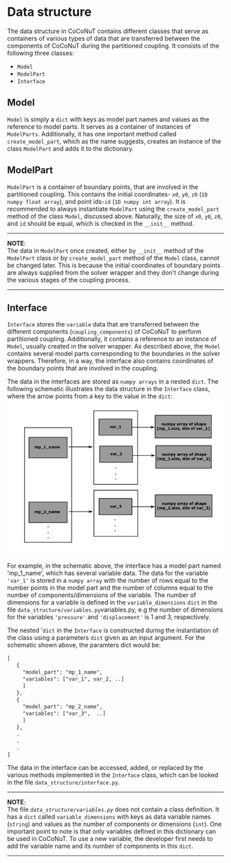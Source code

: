 # Data structure
The data structure in CoCoNuT contains different classes that serve as 
containers of various types of data that are transferred between the 
components of CoCoNuT during the partitioned coupling. It consists of 
the following three classes:

-  `Model`
-  `ModelPart`
-  `Interface`

## Model
`Model` is simply a `dict` with keys as model part names and values as the 
reference to model parts. It serves as a container of instances of 
`ModelParts`. Additionally, it has one important method called 
`create_model_part`, which as the name suggests, creates an instance of the 
class `ModelPart` and adds it to the dictionary.

## ModelPart
`ModelPart` is a container of boundary points, that are involved in the 
partitioned coupling. This contains the initial coordinates- 
`x0`, `y0`, `z0` (`1D numpy float array`), and point ids-`id` 
(`1D numpy int array`). It is recommended to always instantiate `ModelPart` 
using the `create_model_part` method of the class `Model`, discussed above. 
Naturally, the size of `x0`, `y0`, `z0`, and  `id` should be equal, which is 
checked in the `__init__` method.

---

**NOTE**:<br>
The data in `ModelPart` once created, either by `__init__` method of 
the `ModelPart` class or by `create_model_part` method of the `Model` class, 
cannot be changed later. This is because the initial coordinates of boundary 
points are always supplied from the solver wrapper and they don't change during the various stages of the coupling process. 

--- 

## Interface

`Interface` stores the `variable` data that are transferred between the 
different components (`coupling_components`) of CoCoNuT to perform partitioned
 coupling. Additionally, it contains a reference to an instance of `Model`, 
 usually created in the solver wrapper. As described above, the `Model` contains 
several model parts corresponding to the boundaries in the solver wrappers. 
Therefore, in a way, the interface also contains coordinates of the boundary 
points that are involved in the coupling. <br>

The data in the interfaces are stored as `numpy arrays` in a nested `dict`. 
The following schematic illustrates the data structure in the 
`Interface` class, where the arrow points from a key to the value in the 
`dict`:<br>
![Fig](images/interface_data.png "Data in Interface class")

For example, in the schematic above, the interface has a model part named 
'mp_1_name', which has several variable data. The data for the variable `'var_1'` is stored in a `numpy array` with the number of rows equal to the number points in the model part and the number of columns equal to the number of components/dimensions of the variable. The number of dimensions for a variable 
is defined in the `variable_dimensions` `dict` in the file 
`data_structure/variables.py`variables.py, e.g the number of dimensions for the variables 
`'pressure'` and `'displacement'` is 1 and 3, respectively. <br>

The nested '`dict` in the `Interface` is constructed during the instantiation
 of the class using a parameters `dict` given as an input argument. For the 
 schematic shown above, the paramters dict would be:<br>
 
 ````
 [
    {
      "model_part": "mp_1_name",
      "variables": ["var_1", var_2, ..]
      ]
    },
    {
      "model_part": "mp_2_name",
      "variables": ["var_3",  ..]
      ]
    },
    .
    .
    .
 ]
 ````
 
The data in the interface can be accessed, added, or replaced by the various 
methods implemented in the `Interface` class, which can be looked in the file 
`data_structure/interface.py`.

---

**NOTE**:<br>
The file *`data_structure/variables.py`* does not contain a class definition. 
It has a `dict` called `variable_dimensions` with keys as data 
variable names (`string`) and values as the number of components or dimensions 
(`int`). One important point to note is that only variables defined in this 
dictionary can be used in CoCoNuT. To use a new variable, the developer first 
needs to add the variable name and its number of components in this `dict`.

---
